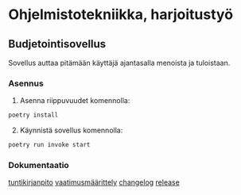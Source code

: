 # Ohjelmistotekniikka, harjoitustyö
## Budjetointisovellus

Sovellus auttaa pitämään käyttäjä ajantasalla menoista ja tuloistaan.

### Asennus

1. Asenna riippuvuudet komennolla:

```bash
poetry install
```

2. Käynnistä sovellus komennolla:

```bash
poetry run invoke start
```

### Dokumentaatio
[tuntikirjanpito](https://github.com/aliskyalisky/ot-harjoitustyo/blob/main/dokumentaatio/tuntikirjanpito.md)
[vaatimusmäärittely](https://github.com/aliskyalisky/ot-harjoitustyo/blob/main/dokumentaatio/vaatimusmaarittely.md)
[changelog](https://github.com/aliskyalisky/ot-harjoitustyo/blob/main/dokumentaatio/changelog.md)
[release](https://github.com/aliskyalisky/ot-harjoitustyo/releases/tag/Viiikko5)

